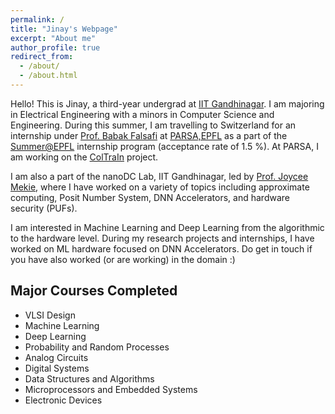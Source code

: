 ```yaml
---
permalink: /
title: "Jinay's Webpage"
excerpt: "About me"
author_profile: true
redirect_from: 
  - /about/
  - /about.html
---
```


Hello! This is Jinay, a third-year undergrad at [IIT Gandhinagar](https://iitgn.ac.in/). I am majoring in Electrical Engineering with a minors in Computer Science and Engineering. During this summer, I am travelling to Switzerland for an internship under [Prof. Babak Falsafi](https://people.epfl.ch/babak.falsafi?lang=en) at [PARSA,EPFL](https://parsa.epfl.ch/) as a part of the [Summer@EPFL](https://summer.epfl.ch/) internship program (acceptance rate of 1.5 %). At PARSA, I am working on the [ColTraIn](https://parsa.epfl.ch/coltrain/) project. 

I am also a part of the nanoDC Lab, IIT Gandhinagar, led by [Prof. Joycee Mekie](https://joycee.people.iitgn.ac.in/), where I have worked on a variety of topics including approximate computing, Posit Number System, DNN Accelerators, and hardware security (PUFs). 

I am interested in Machine Learning and Deep Learning from the algorithmic to the hardware level. During my research projects and internships, I have worked on ML hardware focused on DNN Accelerators. Do get in touch if you have also worked (or are working) in the domain :)

## Major Courses Completed


- VLSI Design
- Machine Learning
- Deep Learning
- Probability and Random Processes
- Analog Circuits
- Digital Systems
- Data Structures and Algorithms
- Microprocessors and Embedded Systems
- Electronic Devices

